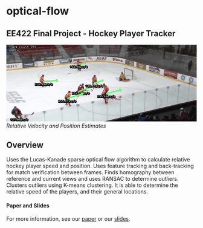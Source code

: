 # optical-flow
## EE422 Final Project - Hockey Player Tracker
![Visualization](data/overlayed_arrows.png)
*Relative Velocity and Position Estimates*
## Overview
Uses the Lucas-Kanade sparse optical flow algorithm to calculate relative hockey player speed and position. 
Uses feature tracking and back-tracking for match verification
between frames. Finds homography between reference and current views
and uses RANSAC to determine outliers. Clusters outliers using K-means
clustering. It is able to determine the relative speed of the players, and their general locations.
#### Paper and Slides
For more information, see our [paper](data/Real-Time_Tracking_of_Hockey_Players_with_Amatuer_Video_Tracking.pdf) or our [slides](data/Project_Presentation.pdf).
